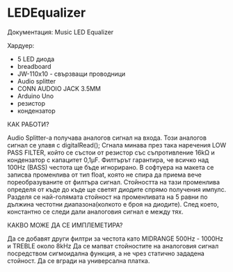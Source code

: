 # LEDEqualizer

Документация: Music LED Equalizer

Хардуер:
- 5 LED диода
- breadboard
- JW-110x10 - свързващи проводници
- Audio splitter
- CONN AUDOIO JACK 3.5ММ
- Arduino Uno
- резистор 
- кондензатор 

КАК РАБОТИ? 

Audio Splitter-a получава аналогов сигнал на входа. Този аналогов сигнал се улавя с digitalRead();
Сгнала минава през така наречения LOW PASS FILTER, който се състои от резистор със съпротивление 16kΩ и кондензатор с капацитет 0,1µF. 
Филтърът гарантира, че всичко над 100Hz (BASS) честота ще бъде игнорирано. В софтуера на макета се записва променлива от тип float, която
не спира да приема вече пореобразуваните от филтъра сигнал. Стойността на тази променлива определя от къде до къде ще светят диодите спрямо
получения импулс. Разделя се най-голямата стойност на променливата на 5 равни по дължина честотни диапазона(колкото е броя на диодите). След което, 
константно се следи дали аналоговия сигнал е между тях.

КАКВО МОЖЕ ДА СЕ ИМПЛЕМЕТИРА?

Да се добавят други филтри за честота като MIDRANGE 500Hz - 1000Hz и TREBLE около 8kHz 
Да се мапват стойностите на аналоговия сигнал посредством сигмоидална функция, а не чрез статично зададена стойност.
Да се вгради на универсална платка.
